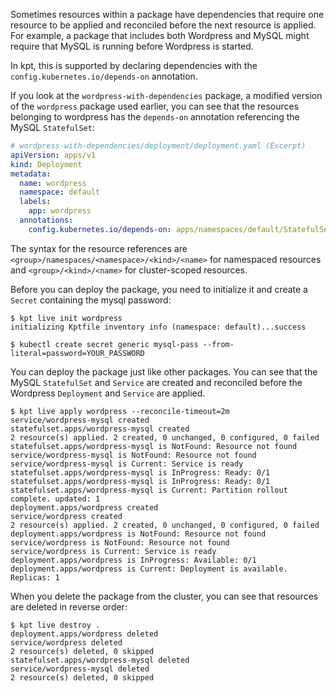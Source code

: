 Sometimes resources within a package have dependencies that require
one resource to be applied and reconciled before the next resource
is applied. For example, a package that includes both Wordpress and
MySQL might require that MySQL is running before Wordpress is started.

In kpt, this is supported by declaring dependencies with the 
`config.kubernetes.io/depends-on` annotation.

If you look at the `wordpress-with-dependencies` package, a modified
version of the `wordpress` package used earlier, you can see that the
resources belonging to wordpress has the `depends-on` annotation
referencing the MySQL `StatefulSet`:

```yaml
# wordpress-with-dependencies/deployment/deployment.yaml (Excerpt)
apiVersion: apps/v1
kind: Deployment
metadata:
  name: wordpress
  namespace: default
  labels:
    app: wordpress
  annotations:
    config.kubernetes.io/depends-on: apps/namespaces/default/StatefulSet/wordpress-mysql
```

The syntax for the resource references are `<group>/namespaces/<namespace>/<kind>/<name>`
for namespaced resources and `<group>/<kind>/<name>` for cluster-scoped resources.

Before you can deploy the package, you need to initialize it and create a `Secret`
containing the mysql password:

```shell
$ kpt live init wordpress
initializing Kptfile inventory info (namespace: default)...success

$ kubectl create secret generic mysql-pass --from-literal=password=YOUR_PASSWORD
```

You can deploy the package just like other packages. You can see that the MySQL `StatefulSet`
and `Service` are created and reconciled before the Wordpress `Deployment` and `Service` are applied.

```shell
$ kpt live apply wordpress --reconcile-timeout=2m
service/wordpress-mysql created
statefulset.apps/wordpress-mysql created
2 resource(s) applied. 2 created, 0 unchanged, 0 configured, 0 failed
statefulset.apps/wordpress-mysql is NotFound: Resource not found
service/wordpress-mysql is NotFound: Resource not found
service/wordpress-mysql is Current: Service is ready
statefulset.apps/wordpress-mysql is InProgress: Ready: 0/1
statefulset.apps/wordpress-mysql is InProgress: Ready: 0/1
statefulset.apps/wordpress-mysql is Current: Partition rollout complete. updated: 1
deployment.apps/wordpress created
service/wordpress created
2 resource(s) applied. 2 created, 0 unchanged, 0 configured, 0 failed
deployment.apps/wordpress is NotFound: Resource not found
service/wordpress is NotFound: Resource not found
service/wordpress is Current: Service is ready
deployment.apps/wordpress is InProgress: Available: 0/1
deployment.apps/wordpress is Current: Deployment is available. Replicas: 1
```

When you delete the package from the cluster, you can see that
resources are deleted in reverse order:
```shell
$ kpt live destroy .
deployment.apps/wordpress deleted
service/wordpress deleted
2 resource(s) deleted, 0 skipped
statefulset.apps/wordpress-mysql deleted
service/wordpress-mysql deleted
2 resource(s) deleted, 0 skipped
```
